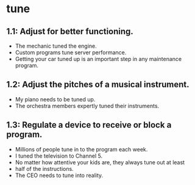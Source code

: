 # tune
## 1.1: Adjust for better functioning.

  *  The mechanic tuned the engine.
  *  Custom programs tune server performance.
  *  Getting your car tuned up is an important step in any maintenance program.

## 1.2: Adjust the pitches of a musical instrument.

  *  My piano needs to be tuned up.
  *  The orchestra members expertly tuned their instruments.

## 1.3: Regulate a device to receive or block a program.

  *  Millions of people tune in to the program each week.
  *  I tuned the television to Channel 5.
  *  No matter how attentive your kids are, they always tune out at least
  *  half of the instructions.
  *  The CEO needs to tune into reality.
